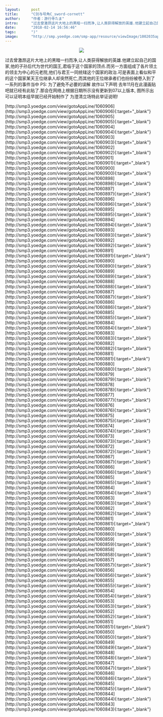 ```yaml
---
layout:     post
title:      "C剑与号角C_sword-cornett"
author:     "作者：游行寺たま"
intro:      "过去曾激昂这片大地上的黑暗一扫而净,让人类获得解放的英雄.他建立起自己的国家,他的子孙后代为世代的国王,君临于这个国家的顶点.而另一方面组成了各片领土的领主为中心的元老院,他们与君王一同统辖这个国家的政治.可是表面上看似和平的这个国家某天王位继承人却突然死亡,而其他的王位继承者们也纷纷被卷入到了一系列的事件当中 PS: 为了避免不必要的误解 故作以下声明 去年11月在此漫画贴吧就已经有此贴了.那会在网络上根据日期所示没有更新到07以上版本, 图所示出可以证明本组早就已经开始制作了 为澄清立场特此举证说明!"
date:       "2018-02-14 16:56:46"
tags:       ")"
image:      "http://smp.yoedge.com/smp-app/resource/viewImage/1002035appline.png"
---
```

<div style="text-align: center">
<p><img src="http://smp.yoedge.com/smp-app/resource/viewImage/1002035appline.png"/></p>
</div>
<p class="post-meta">
<span>过去曾激昂这片大地上的黑暗一扫而净,让人类获得解放的英雄.他建立起自己的国家,他的子孙后代为世代的国王,君临于这个国家的顶点.而另一方面组成了各片领土的领主为中心的元老院,他们与君王一同统辖这个国家的政治.可是表面上看似和平的这个国家某天王位继承人却突然死亡,而其他的王位继承者们也纷纷被卷入到了一系列的事件当中 PS: 为了避免不必要的误解 故作以下声明 去年11月在此漫画贴吧就已经有此贴了.那会在网络上根据日期所示没有更新到07以上版本, 图所示出可以证明本组早就已经开始制作了 为澄清立场特此举证说明!</span>
</p>
[http://smp3.yoedge.com/view/gotoAppLine/1060906](http://smp3.yoedge.com/view/gotoAppLine/1060906){:target="_blank"}
[http://smp3.yoedge.com/view/gotoAppLine/1060905](http://smp3.yoedge.com/view/gotoAppLine/1060905){:target="_blank"}
[http://smp3.yoedge.com/view/gotoAppLine/1060904](http://smp3.yoedge.com/view/gotoAppLine/1060904){:target="_blank"}
[http://smp3.yoedge.com/view/gotoAppLine/1060903](http://smp3.yoedge.com/view/gotoAppLine/1060903){:target="_blank"}
[http://smp3.yoedge.com/view/gotoAppLine/1060902](http://smp3.yoedge.com/view/gotoAppLine/1060902){:target="_blank"}
[http://smp3.yoedge.com/view/gotoAppLine/1060901](http://smp3.yoedge.com/view/gotoAppLine/1060901){:target="_blank"}
[http://smp3.yoedge.com/view/gotoAppLine/1060900](http://smp3.yoedge.com/view/gotoAppLine/1060900){:target="_blank"}
[http://smp3.yoedge.com/view/gotoAppLine/1060898](http://smp3.yoedge.com/view/gotoAppLine/1060898){:target="_blank"}
[http://smp3.yoedge.com/view/gotoAppLine/1060897](http://smp3.yoedge.com/view/gotoAppLine/1060897){:target="_blank"}
[http://smp3.yoedge.com/view/gotoAppLine/1060896](http://smp3.yoedge.com/view/gotoAppLine/1060896){:target="_blank"}
[http://smp3.yoedge.com/view/gotoAppLine/1060895](http://smp3.yoedge.com/view/gotoAppLine/1060895){:target="_blank"}
[http://smp3.yoedge.com/view/gotoAppLine/1060894](http://smp3.yoedge.com/view/gotoAppLine/1060894){:target="_blank"}
[http://smp3.yoedge.com/view/gotoAppLine/1060893](http://smp3.yoedge.com/view/gotoAppLine/1060893){:target="_blank"}
[http://smp3.yoedge.com/view/gotoAppLine/1060892](http://smp3.yoedge.com/view/gotoAppLine/1060892){:target="_blank"}
[http://smp3.yoedge.com/view/gotoAppLine/1060891](http://smp3.yoedge.com/view/gotoAppLine/1060891){:target="_blank"}
[http://smp3.yoedge.com/view/gotoAppLine/1060890](http://smp3.yoedge.com/view/gotoAppLine/1060890){:target="_blank"}
[http://smp3.yoedge.com/view/gotoAppLine/1060889](http://smp3.yoedge.com/view/gotoAppLine/1060889){:target="_blank"}
[http://smp3.yoedge.com/view/gotoAppLine/1060888](http://smp3.yoedge.com/view/gotoAppLine/1060888){:target="_blank"}
[http://smp3.yoedge.com/view/gotoAppLine/1060887](http://smp3.yoedge.com/view/gotoAppLine/1060887){:target="_blank"}
[http://smp3.yoedge.com/view/gotoAppLine/1060886](http://smp3.yoedge.com/view/gotoAppLine/1060886){:target="_blank"}
[http://smp3.yoedge.com/view/gotoAppLine/1060885](http://smp3.yoedge.com/view/gotoAppLine/1060885){:target="_blank"}
[http://smp3.yoedge.com/view/gotoAppLine/1060884](http://smp3.yoedge.com/view/gotoAppLine/1060884){:target="_blank"}
[http://smp3.yoedge.com/view/gotoAppLine/1060883](http://smp3.yoedge.com/view/gotoAppLine/1060883){:target="_blank"}
[http://smp3.yoedge.com/view/gotoAppLine/1060882](http://smp3.yoedge.com/view/gotoAppLine/1060882){:target="_blank"}
[http://smp3.yoedge.com/view/gotoAppLine/1060881](http://smp3.yoedge.com/view/gotoAppLine/1060881){:target="_blank"}
[http://smp3.yoedge.com/view/gotoAppLine/1060880](http://smp3.yoedge.com/view/gotoAppLine/1060880){:target="_blank"}
[http://smp3.yoedge.com/view/gotoAppLine/1060879](http://smp3.yoedge.com/view/gotoAppLine/1060879){:target="_blank"}
[http://smp3.yoedge.com/view/gotoAppLine/1060878](http://smp3.yoedge.com/view/gotoAppLine/1060878){:target="_blank"}
[http://smp3.yoedge.com/view/gotoAppLine/1060877](http://smp3.yoedge.com/view/gotoAppLine/1060877){:target="_blank"}
[http://smp3.yoedge.com/view/gotoAppLine/1060876](http://smp3.yoedge.com/view/gotoAppLine/1060876){:target="_blank"}
[http://smp3.yoedge.com/view/gotoAppLine/1060875](http://smp3.yoedge.com/view/gotoAppLine/1060875){:target="_blank"}
[http://smp3.yoedge.com/view/gotoAppLine/1060874](http://smp3.yoedge.com/view/gotoAppLine/1060874){:target="_blank"}
[http://smp3.yoedge.com/view/gotoAppLine/1060873](http://smp3.yoedge.com/view/gotoAppLine/1060873){:target="_blank"}
[http://smp3.yoedge.com/view/gotoAppLine/1060872](http://smp3.yoedge.com/view/gotoAppLine/1060872){:target="_blank"}
[http://smp3.yoedge.com/view/gotoAppLine/1060867](http://smp3.yoedge.com/view/gotoAppLine/1060867){:target="_blank"}
[http://smp3.yoedge.com/view/gotoAppLine/1060866](http://smp3.yoedge.com/view/gotoAppLine/1060866){:target="_blank"}
[http://smp3.yoedge.com/view/gotoAppLine/1060865](http://smp3.yoedge.com/view/gotoAppLine/1060865){:target="_blank"}
[http://smp3.yoedge.com/view/gotoAppLine/1060864](http://smp3.yoedge.com/view/gotoAppLine/1060864){:target="_blank"}
[http://smp3.yoedge.com/view/gotoAppLine/1060863](http://smp3.yoedge.com/view/gotoAppLine/1060863){:target="_blank"}
[http://smp3.yoedge.com/view/gotoAppLine/1060862](http://smp3.yoedge.com/view/gotoAppLine/1060862){:target="_blank"}
[http://smp3.yoedge.com/view/gotoAppLine/1060861](http://smp3.yoedge.com/view/gotoAppLine/1060861){:target="_blank"}
[http://smp3.yoedge.com/view/gotoAppLine/1060860](http://smp3.yoedge.com/view/gotoAppLine/1060860){:target="_blank"}
[http://smp3.yoedge.com/view/gotoAppLine/1060859](http://smp3.yoedge.com/view/gotoAppLine/1060859){:target="_blank"}
[http://smp3.yoedge.com/view/gotoAppLine/1060858](http://smp3.yoedge.com/view/gotoAppLine/1060858){:target="_blank"}
[http://smp3.yoedge.com/view/gotoAppLine/1060857](http://smp3.yoedge.com/view/gotoAppLine/1060857){:target="_blank"}
[http://smp3.yoedge.com/view/gotoAppLine/1060856](http://smp3.yoedge.com/view/gotoAppLine/1060856){:target="_blank"}
[http://smp3.yoedge.com/view/gotoAppLine/1060855](http://smp3.yoedge.com/view/gotoAppLine/1060855){:target="_blank"}
[http://smp3.yoedge.com/view/gotoAppLine/1060854](http://smp3.yoedge.com/view/gotoAppLine/1060854){:target="_blank"}
[http://smp3.yoedge.com/view/gotoAppLine/1060853](http://smp3.yoedge.com/view/gotoAppLine/1060853){:target="_blank"}
[http://smp3.yoedge.com/view/gotoAppLine/1060852](http://smp3.yoedge.com/view/gotoAppLine/1060852){:target="_blank"}
[http://smp3.yoedge.com/view/gotoAppLine/1060851](http://smp3.yoedge.com/view/gotoAppLine/1060851){:target="_blank"}
[http://smp3.yoedge.com/view/gotoAppLine/1060850](http://smp3.yoedge.com/view/gotoAppLine/1060850){:target="_blank"}
[http://smp3.yoedge.com/view/gotoAppLine/1060849](http://smp3.yoedge.com/view/gotoAppLine/1060849){:target="_blank"}
[http://smp3.yoedge.com/view/gotoAppLine/1060848](http://smp3.yoedge.com/view/gotoAppLine/1060848){:target="_blank"}
[http://smp3.yoedge.com/view/gotoAppLine/1060847](http://smp3.yoedge.com/view/gotoAppLine/1060847){:target="_blank"}
[http://smp3.yoedge.com/view/gotoAppLine/1060846](http://smp3.yoedge.com/view/gotoAppLine/1060846){:target="_blank"}
[http://smp3.yoedge.com/view/gotoAppLine/1060845](http://smp3.yoedge.com/view/gotoAppLine/1060845){:target="_blank"}
[http://smp3.yoedge.com/view/gotoAppLine/1060844](http://smp3.yoedge.com/view/gotoAppLine/1060844){:target="_blank"}
[http://smp3.yoedge.com/view/gotoAppLine/1060843](http://smp3.yoedge.com/view/gotoAppLine/1060843){:target="_blank"}


